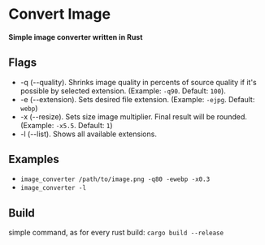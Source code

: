 # Convert Image
#### Simple image converter written in Rust

## Flags
* -q (--quality). Shrinks image quality in percents of source quality if it's possible by selected extension. (Example: `-q90`. Default: `100`).
* -e (--extension). Sets desired file extension. (Example: `-ejpg`. Default: `webp`)
* -x (--resize). Sets size image multiplier. Final result will be rounded. (Example: `-x5.5`. Default: `1`)
* -l (--list). Shows all available extensions.

## Examples
- `image_converter /path/to/image.png -q80 -ewebp -x0.3`
- `image_converter -l`

## Build
simple command, as for every rust build: `cargo build --release`